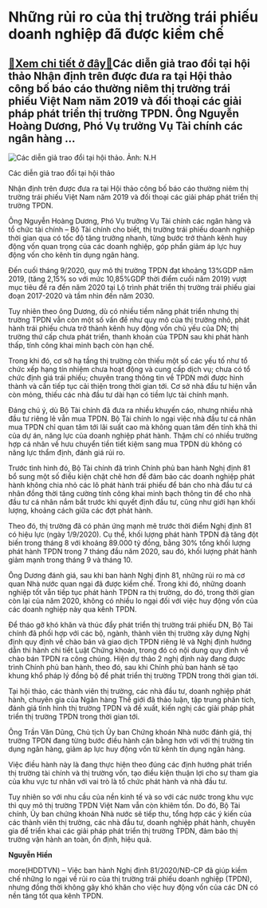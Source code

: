 Những rủi ro của thị trường trái phiếu doanh nghiệp đã được kiềm chế
====================================================================

[:gift:Xem chi tiết ở đây:gift:](https://hddtvn.com/nhung-rui-ro-cua-thi-truong-trai-phieu-doanh-nghiep-da-duoc-kiem-che/)Các diễn giả trao đổi tại hội thảo Nhận định trên được đưa ra tại Hội thảo công bố báo cáo thường niêm thị trường trái phiếu Việt Nam năm 2019 và đối thoại các giải pháp phát triển thị trường TPDN. Ông Nguyễn Hoàng Dương, Phó Vụ trưởng Vụ Tài chính các ngân hàng …
------------------------------------------------------------------------------------------------------------------------------------------------------------------------------------------------------------------------------------------------------------------------





![Các diễn giả trao đổi tại hội thảo. Ảnh: N.H](https://hddtvn.com/wp-content/uploads/2021/01/1446_TPDN.jpg "Các diễn giả trao đổi tại hội thảo. Ảnh: N.H")


Các diễn giả trao đổi tại hội thảo



Nhận định trên được đưa ra tại Hội thảo công bố báo cáo thường niêm thị trường trái phiếu Việt Nam năm 2019 và đối thoại các giải pháp phát triển thị trường TPDN.


Ông Nguyễn Hoàng Dương, Phó Vụ trưởng Vụ Tài chính các ngân hàng và tổ chức tài chính – Bộ Tài chính cho biết, thị trường trái phiếu doanh nghiệp thời gian qua có tốc độ tăng trưởng nhanh, từng bước trở thành kênh huy động vốn quan trọng của các doanh nghiệp, góp phần giảm áp lực huy động vốn cho kênh tín dụng ngân hàng.


Đến cuối tháng 9/2020, quy mô thị trường TPDN đạt khoảng 13%GDP năm 2019, (tăng 2,15% so với mức 10,85%GDP thời điểm cuối năm 2019) vượt mục tiêu đề ra đến năm 2020 tại Lộ trình phát triển thị trường trái phiếu giai đoạn 2017-2020 và tầm nhìn đến năm 2030.


Tuy nhiên theo ông Dương, dù có nhiều tiềm năng phát triển nhưng thị trường TPDN vẫn còn một số vấn đề như quy mô của thị trường nhỏ, phát hành trái phiếu chưa trở thành kênh huy động vốn chủ yếu của DN; thị trường thứ cấp chưa phát triển, thanh khoản của TPDN sau khi phát hành thấp, tính công khai minh bạch còn hạn chế.


Trong khi đó, cơ sở hạ tầng thị trường còn thiếu một số các yếu tố như tổ chức xếp hạng tín nhiệm chưa hoạt động và cung cấp dịch vụ; chưa có tổ chức định giá trái phiếu; chuyên trang thông tin về TPDN mới được hình thành và cần tiếp tục cải thiện trong thời gian tới. Cơ sở nhà đầu tư hiện vẫn còn mỏng, thiếu các nhà đầu tư dài hạn có tiềm lực tài chính mạnh.


Đáng chú ý, dù Bộ Tài chính đã đưa ra nhiều khuyến cáo, nhưng nhiều nhà đầu tư riêng lẻ vẫn mua TPDN. Bộ Tài chính lo ngại việc nhà đầu tư cá nhân mua TPDN chỉ quan tâm tới lãi suất cao mà không quan tâm đến tính khả thi của dự án, năng lực của doanh nghiệp phát hành. Thậm chí có nhiều trường hợp cá nhân về hưu chuyển tiền tiết kiệm sang mua TPDN dù không có năng lực thẩm định, đánh giá rủi ro.


Trước tình hình đó, Bộ Tài chính đã trình Chính phủ ban hành Nghị định 81 bổ sung một số điều kiện chặt chẽ hơn để đảm bảo các doanh nghiệp phát hành không chia nhỏ các lô phát hành trái phiếu để bán cho nhà đầu tư cá nhân đồng thời tăng cường tính công khai minh bạch thông tin để cho nhà đầu tư cá nhân nắm bắt trước khi quyết định đầu tư, cũng như giới hạn khối lượng, khoảng cách giữa các đợt phát hành.


Theo đó, thị trường đã có phản ứng mạnh mẽ trước thời điểm Nghị định 81 có hiệu lực (ngày 1/9/2020). Cụ thể, khối lượng phát hành TPDN đã tăng đột biến trong tháng 8 với khoảng 89.000 tỷ đồng, bằng 30% tổng khối lượng phát hành TPDN trong 7 tháng đầu năm 2020, sau đó, khối lượng phát hành giảm mạnh trong tháng 9 và tháng 10.


Ông Dương đánh giá, sau khi ban hành Nghị định 81, những rủi ro mà cơ quan Nhà nước quan ngại đã được kiềm chế. Trong khi đó, những doanh nghiệp tốt vẫn tiếp tục phát hành TPDN ra thị trường, do đó, trong thời gian còn lại của năm 2020, không có nhiều lo ngại đối với việc huy động vốn của các doanh nghiệp này qua kênh TPDN.


Để tháo gỡ khó khăn và thúc đẩy phát triển thị trường trái phiếu DN, Bộ Tài chính đã phối hợp với các bộ, ngành, thành viên thị trường xây dựng Nghị định quy định về chào bán và giao dịch TPDN riêng lẻ và Nghị định hướng dẫn thi hành chi tiết Luật Chứng khoán, trong đó có nội dung quy định về chào bán TPDN ra công chúng. Hiện dự thảo 2 nghị định này đang được trình Chính phủ ban hành, theo đó, sau khi Chính phủ ban hành sẽ tạo khung khổ pháp lý đồng bộ để phát triển thị trường TPDN trong thời gian tới.


Tại hội thảo, các thành viên thị trường, các nhà đầu tư, doanh nghiệp phát hành, chuyên gia của Ngân hàng Thế giới đã thảo luận, tập trung phân tích, đánh giá tình hình thị trường TPDN và đề xuất, kiến nghị các giải pháp phát triển thị trường TPDN trong thời gian tới.


Ông Trần Văn Dũng, Chủ tịch Ủy ban Chứng khoán Nhà nước đánh giá, thị trường TPDN đang từng bước điều hành cân bằng hơn với với thị trường tín dụng ngân hàng, giảm áp lực huy động vốn từ kênh tín dụng ngân hàng.


Việc điều hành này là đang thực hiện theo đúng các định hướng phát triển thị trường tài chính và thị trường vốn, tạo điều kiện thuận lợi cho sự tham gia của khu vực tư nhân với vai trò là tổ chức phát hành và nhà đầu tư.


Tuy nhiên so với nhu cầu của nền kinh tế và so với các nước trong khu vực thì quy mô thị trường TPDN Việt Nam vẫn còn khiêm tốn. Do đó, Bộ Tài chính, Ủy ban chứng khoán Nhà nước sẽ tiếp thu, tổng hợp các ý kiến của các thành viên thị trường, các nhà đầu tư, doanh nghiệp phát hành, chuyên gia để triển khai các giải pháp phát triển thị trường TPDN, đảm bảo thị trường vận hành an toàn, ổn định, hiệu quả.




**Nguyễn Hiền**



more(HDDTVN) – Việc ban hành Nghị định 81/2020/NĐ-CP đã giúp kiềm chế những lo ngại về rủi ro của thị trường trái phiếu doanh nghiệp (TPDN), nhưng đồng thời không gây khó khăn cho việc huy động vốn của các DN có nền tảng tốt qua kênh TPDN.

